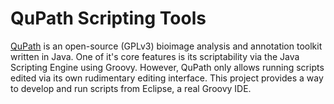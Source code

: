 # QuPath Scripting Tools

[QuPath](https://github.com/qupath/qupath) is an open-source (GPLv3) bioimage analysis and annotation toolkit written in Java.
One of it's core features is its scriptability via the Java Scripting Engine using Groovy.
However, QuPath only allows running scripts edited via its own rudimentary editing interface.
This project provides a way to develop and run scripts from Eclipse, a real Groovy IDE.
